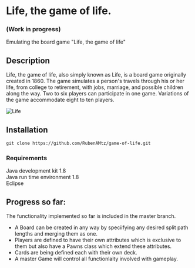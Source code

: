 # Life, the game of life.
### (Work in progress)

Emulating the board game "Life, the game of life" 

## Description

Life, the game of life, also simply known as Life, is a board game originally created in 1860. The game simulates a person's travels 
through his or her life, from college to retirement, with jobs, marriage, and possible children along the way. Two to six players 
can participate in one game. Variations of the game accommodate eight to ten players.

![Life](https://cdn.shopify.com/s/files/1/2236/1413/products/l1292_1024x1024.jpg?v=1505921492)

## Installation
```
git clone https://github.com/RubenAMtz/game-of-life.git
```
### Requirements

Java development kit 1.8  
Java run time environment 1.8  
Eclipse

## Progress so far:

The functionality implemented so far is included in the master branch.  

- A Board can be created in any way by speciifying any desired split path lengths and merging them as one.
- Players are defined to have their own attributes which is exclusive to them but also have a Pawns class which extend these attributes.
- Cards are being defined each with their own deck.
- A master Game will control all functionlaity involved with gameplay.